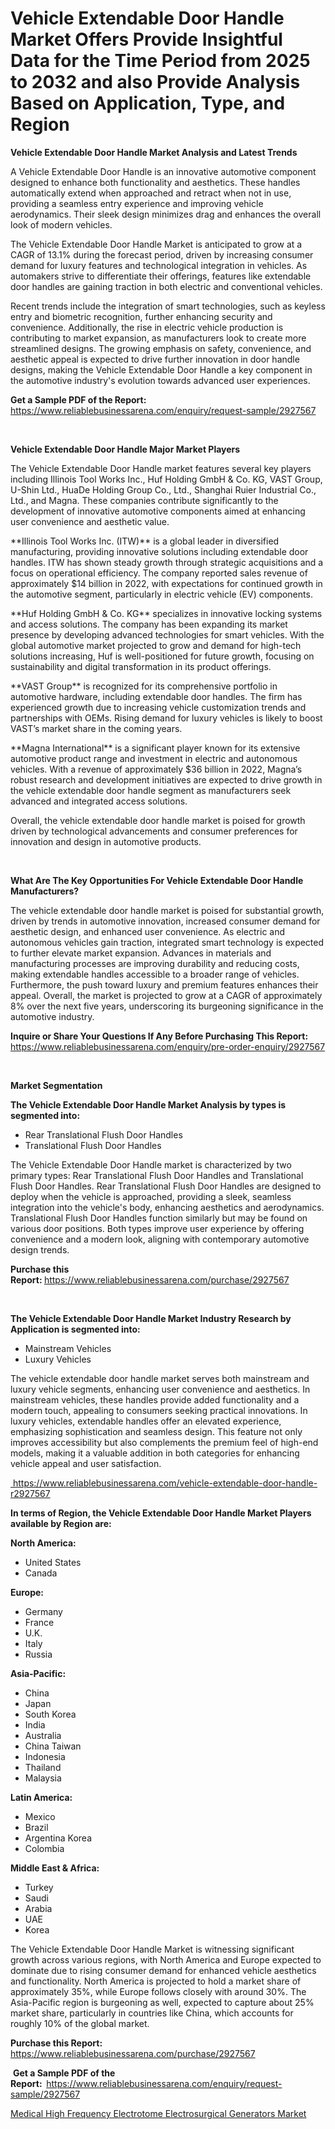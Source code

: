 <p><h1>Vehicle Extendable Door Handle Market Offers Provide Insightful Data for the Time Period from 2025 to 2032 and also Provide Analysis Based on Application, Type, and Region</h1></p><p><strong>Vehicle Extendable Door Handle Market Analysis and Latest Trends</strong></p>
<p><p>A Vehicle Extendable Door Handle is an innovative automotive component designed to enhance both functionality and aesthetics. These handles automatically extend when approached and retract when not in use, providing a seamless entry experience and improving vehicle aerodynamics. Their sleek design minimizes drag and enhances the overall look of modern vehicles.</p><p>The Vehicle Extendable Door Handle Market is anticipated to grow at a CAGR of 13.1% during the forecast period, driven by increasing consumer demand for luxury features and technological integration in vehicles. As automakers strive to differentiate their offerings, features like extendable door handles are gaining traction in both electric and conventional vehicles. </p><p>Recent trends include the integration of smart technologies, such as keyless entry and biometric recognition, further enhancing security and convenience. Additionally, the rise in electric vehicle production is contributing to market expansion, as manufacturers look to create more streamlined designs. The growing emphasis on safety, convenience, and aesthetic appeal is expected to drive further innovation in door handle designs, making the Vehicle Extendable Door Handle a key component in the automotive industry's evolution towards advanced user experiences.</p></p>
<p><strong>Get a Sample PDF of the Report:&nbsp;</strong> <a href="https://www.reliablebusinessarena.com/enquiry/request-sample/2927567?utm_campaign=3165&utm_medium=2&utm_source=Github&utm_content=ia&utm_term=12032025&utm_id=vehicle-extendable-door-handle">https://www.reliablebusinessarena.com/enquiry/request-sample/2927567</a></p>
<p>&nbsp;</p>
<p><strong>Vehicle Extendable Door Handle Major Market Players</strong></p>
<p><p>The Vehicle Extendable Door Handle market features several key players including Illinois Tool Works Inc., Huf Holding GmbH & Co. KG, VAST Group, U-Shin Ltd., HuaDe Holding Group Co., Ltd., Shanghai Ruier Industrial Co., Ltd., and Magna. These companies contribute significantly to the development of innovative automotive components aimed at enhancing user convenience and aesthetic value.</p><p>**Illinois Tool Works Inc. (ITW)** is a global leader in diversified manufacturing, providing innovative solutions including extendable door handles. ITW has shown steady growth through strategic acquisitions and a focus on operational efficiency. The company reported sales revenue of approximately $14 billion in 2022, with expectations for continued growth in the automotive segment, particularly in electric vehicle (EV) components.</p><p>**Huf Holding GmbH & Co. KG** specializes in innovative locking systems and access solutions. The company has been expanding its market presence by developing advanced technologies for smart vehicles. With the global automotive market projected to grow and demand for high-tech solutions increasing, Huf is well-positioned for future growth, focusing on sustainability and digital transformation in its product offerings.</p><p>**VAST Group** is recognized for its comprehensive portfolio in automotive hardware, including extendable door handles. The firm has experienced growth due to increasing vehicle customization trends and partnerships with OEMs. Rising demand for luxury vehicles is likely to boost VAST’s market share in the coming years.</p><p>**Magna International** is a significant player known for its extensive automotive product range and investment in electric and autonomous vehicles. With a revenue of approximately $36 billion in 2022, Magna’s robust research and development initiatives are expected to drive growth in the vehicle extendable door handle segment as manufacturers seek advanced and integrated access solutions.</p><p>Overall, the vehicle extendable door handle market is poised for growth driven by technological advancements and consumer preferences for innovation and design in automotive products.</p></p>
<p>&nbsp;</p>
<p><strong>What Are The Key Opportunities For Vehicle Extendable Door Handle Manufacturers?</strong></p>
<p><p>The vehicle extendable door handle market is poised for substantial growth, driven by trends in automotive innovation, increased consumer demand for aesthetic design, and enhanced user convenience. As electric and autonomous vehicles gain traction, integrated smart technology is expected to further elevate market expansion. Advances in materials and manufacturing processes are improving durability and reducing costs, making extendable handles accessible to a broader range of vehicles. Furthermore, the push toward luxury and premium features enhances their appeal. Overall, the market is projected to grow at a CAGR of approximately 8% over the next five years, underscoring its burgeoning significance in the automotive industry.</p></p>
<p><strong>Inquire or Share Your Questions If Any Before Purchasing This Report:</strong> <a href="https://www.reliablebusinessarena.com/enquiry/pre-order-enquiry/2927567?utm_campaign=3165&utm_medium=2&utm_source=Github&utm_content=ia&utm_term=12032025&utm_id=vehicle-extendable-door-handle">https://www.reliablebusinessarena.com/enquiry/pre-order-enquiry/2927567</a></p>
<p>&nbsp;</p>
<p><strong>Market Segmentation</strong></p>
<p><strong>The Vehicle Extendable Door Handle Market Analysis by types is segmented into:</strong></p>
<p><ul><li>Rear Translational Flush Door Handles</li><li>Translational Flush Door Handles</li></ul></p>
<p><p>The Vehicle Extendable Door Handle market is characterized by two primary types: Rear Translational Flush Door Handles and Translational Flush Door Handles. Rear Translational Flush Door Handles are designed to deploy when the vehicle is approached, providing a sleek, seamless integration into the vehicle's body, enhancing aesthetics and aerodynamics. Translational Flush Door Handles function similarly but may be found on various door positions. Both types improve user experience by offering convenience and a modern look, aligning with contemporary automotive design trends.</p></p>
<p><strong>Purchase this Report:&nbsp;</strong><a href="https://www.reliablebusinessarena.com/purchase/2927567?utm_campaign=3165&utm_medium=2&utm_source=Github&utm_content=ia&utm_term=12032025&utm_id=vehicle-extendable-door-handle">https://www.reliablebusinessarena.com/purchase/2927567</a></p>
<p>&nbsp;</p>
<p><strong>The Vehicle Extendable Door Handle Market Industry Research by Application is segmented into:</strong></p>
<p><ul><li>Mainstream Vehicles</li><li>Luxury Vehicles</li></ul></p>
<p><p>The vehicle extendable door handle market serves both mainstream and luxury vehicle segments, enhancing user convenience and aesthetics. In mainstream vehicles, these handles provide added functionality and a modern touch, appealing to consumers seeking practical innovations. In luxury vehicles, extendable handles offer an elevated experience, emphasizing sophistication and seamless design. This feature not only improves accessibility but also complements the premium feel of high-end models, making it a valuable addition in both categories for enhancing vehicle appeal and user satisfaction.</p></p>
<p><a href="https://www.reliablebusinessarena.com/vehicle-extendable-door-handle-r2927567?utm_campaign=3165&utm_medium=2&utm_source=Github&utm_content=ia&utm_term=12032025&utm_id=vehicle-extendable-door-handle">&nbsp;https://www.reliablebusinessarena.com/vehicle-extendable-door-handle-r2927567</a></p>
<p><strong>In terms of Region, the Vehicle Extendable Door Handle Market Players available by Region are:</strong></p>
<p>
    <p> <strong> North America: </strong>
        <ul>
            <li>United States</li>
            <li>Canada</li>
        </ul>
        </p> 
    <p> <strong> Europe: </strong>
        <ul>
            <li>Germany</li>
            <li>France</li>
            <li>U.K.</li>
            <li>Italy</li>
            <li>Russia</li>
        </ul>
        </p> 
    <p> <strong> Asia-Pacific: </strong>
        <ul>
            <li>China</li>
            <li>Japan</li>
            <li>South Korea</li>
            <li>India</li>
            <li>Australia</li>
            <li>China Taiwan</li>
            <li>Indonesia</li>
            <li>Thailand</li>
            <li>Malaysia</li>
        </ul>
        </p> 
    <p> <strong> Latin America: </strong>
        <ul>
            <li>Mexico</li>
            <li>Brazil</li>
            <li>Argentina Korea</li>
            <li>Colombia</li>
        </ul>
        </p> 
    <p> <strong> Middle East & Africa: </strong>
        <ul>
            <li>Turkey</li>
            <li>Saudi</li>
            <li>Arabia</li>
            <li>UAE</li>
            <li>Korea</li>
        </ul>
    </p>
    </p>
<p><p>The Vehicle Extendable Door Handle Market is witnessing significant growth across various regions, with North America and Europe expected to dominate due to rising consumer demand for enhanced vehicle aesthetics and functionality. North America is projected to hold a market share of approximately 35%, while Europe follows closely with around 30%. The Asia-Pacific region is burgeoning as well, expected to capture about 25% market share, particularly in countries like China, which accounts for roughly 10% of the global market.</p></p>
<p><strong>Purchase this Report: </strong><a href="https://www.reliablebusinessarena.com/purchase/2927567?utm_campaign=3165&utm_medium=2&utm_source=Github&utm_content=ia&utm_term=12032025&utm_id=vehicle-extendable-door-handle">https://www.reliablebusinessarena.com/purchase/2927567</a></p>
<p>&nbsp;<strong>Get a Sample PDF of the Report:&nbsp;&nbsp;</strong><a href="https://www.reliablebusinessarena.com/enquiry/request-sample/2927567?utm_campaign=3165&utm_medium=2&utm_source=Github&utm_content=ia&utm_term=12032025&utm_id=vehicle-extendable-door-handle">https://www.reliablebusinessarena.com/enquiry/request-sample/2927567</a></p>
<p><strong></strong></p>
<p><p><a href="https://github.com/leehihkl/Market-Research-Report-List-1/blob/main/medical-high-frequency-electrotome-electrosurgical-generators-market.md?utm_campaign=3165&utm_medium=2&utm_source=Github&utm_content=ia&utm_term=12032025&utm_id=vehicle-extendable-door-handle">Medical High Frequency Electrotome Electrosurgical Generators Market</a></p></p>